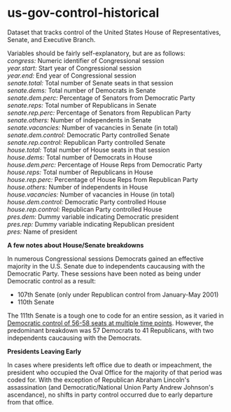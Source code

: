 # us-gov-control-historical

Dataset that tracks control of the United States House of Representatives, Senate, and Executive Branch. 

Variables should be fairly self-explanatory, but are as follows:  
*congress:* Numeric identifier of Congressional session  
*year.start:* Start year of Congressional session  
*year.end:* End year of Congressional session  
*senate.total:* Total number of Senate seats in that session  
*senate.dems:* Total number of Democrats in Senate  
*senate.dem.perc:* Percentage of Senators from Democratic Party  
*senate.reps:* Total number of Republicans in Senate  
*senate.rep.perc:* Percentage of Senators from Republican Party  
*senate.others:* Number of independents in Senate  
*senate.vacancies:* Number of vacancies in Senate (in total)  
*senate.dem.control:* Democratic Party controlled Senate  
*senate.rep.control:* Republican Party controlled Senate  
*house.total:* Total number of House seats in that session  
*house.dems:* Total number of Democrats in House  
*house.dem.perc:* Percentage of House Reps from Democratic Party  
*house.reps:* Total number of Republicans in House  
*house.rep.perc:* Percentage of House Reps from Republican Party  
*house.others:* Number of independents in House  
*house.vacancies:* Number of vacancies in House (in total)  
*house.dem.control:* Democratic Party controlled House  
*house.rep.control:* Republican Party controlled House  
*pres.dem:* Dummy variable indicating Democratic president  
*pres.rep:* Dummy variable indicating Republican president  
*pres:* Name of president 

**A few notes about House/Senate breakdowns**

In numerous Congressional sessions Democrats gained an effective majority in the U.S. Senate due to independents caucausing with the Democratic Party. These sessions have been noted as being under Democratic control as a result:  
* 107th Senate (only under Republican control from January-May 2001)  
* 110th Senate 

The 111th Senate is a tough one to code for an entire session, as it varied in [Democratic control of 56-58 seats at multiple time points](https://en.wikipedia.org/wiki/111th_United_States_Congress). However, the predominant breakdown was 57 Democrats to 41 Republicans, with two independents caucausing with the Democrats.

**Presidents Leaving Early**

In cases where presidents left office due to death or impeachment, the president who occupied the Oval Office for the majority of that period was coded for. With the exception of Republican Abraham Lincoln's assassination (and Democratic/National Union Party Andrew Johnson's ascendance), no shifts in party control occurred due to early departure from that office.
